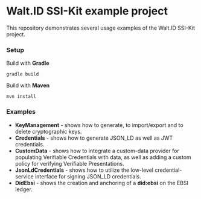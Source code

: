 # Walt.ID SSI-Kit example project

This repository demonstrates several usage examples of the Walt.ID SSI-Kit project.

### Setup

Build with **Gradle**

    gradle build

Build with **Maven**

    mvn install

### Examples

- **KeyManagement** - shows how to generate, to import/export and to delete cryptographic keys.
- **Credentials** - shows how to generate JSON_LD as well as JWT credentials.
- **CustomData** - shows how to integrate a custom-data provider for populating Verifiable Credentials with data, as well as adding a custom policy for verifying Verifiable Presentations.
- **JsonLdCredentials** - shows how to utilize the low-level credential-service interface for signing JSON_LD credentials.
- **DidEbsi** - shows the creation and anchoring of a **did:ebsi** on the EBSI ledger.
